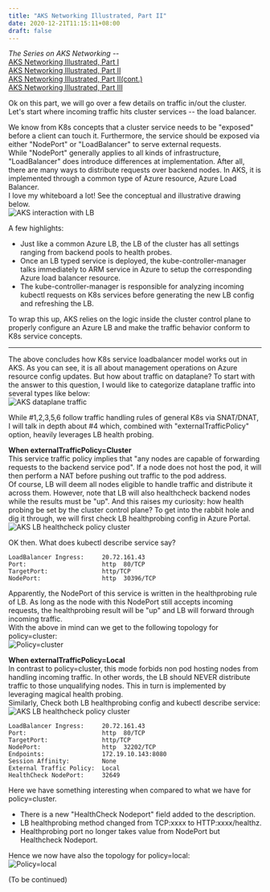 ```yaml
---
title: "AKS Networking Illustrated, Part II"
date: 2020-12-21T11:15:11+08:00
draft: false
---
```

*The Series on AKS Networking --*  
[AKS Networking Illustrated, Part I](https://kuzhao.github.io/k8s/aks_networking_i/)  
[AKS Networking Illustrated, Part II](https://kuzhao.github.io/k8s/aks_networking_ii/)  
[AKS Networking Illustrated, Part II(cont.)](https://kuzhao.github.io/k8s/aks_networking_ii_cont/)  
[AKS Networking Illustrated, Part III](https://kuzhao.github.io/k8s/aks_networking_iii/)  

Ok on this part, we will go over a few details on traffic in/out the cluster. Let's start where incoming traffic hits cluster services -- the load balancer.

We know from K8s concepts that a cluster service needs to be "exposed" before a client can touch it. Furthermore, the service should be exposed via either "NodePort" or "LoadBalancer" to serve external requests.  
While "NodePort" generally applies to all kinds of infrastructure, "LoadBalancer" does introduce differences at implementation. After all, there are many ways to distribute requests over backend nodes. In AKS, it is implemented through a common type of Azure resource, Azure Load Balancer.  
I love my whiteboard a lot! See the conceptual and illustrative drawing below.  
![AKS interaction with LB](/img/aks_lb_interaction.png)

A few highlights:
- Just like a common Azure LB, the LB of the cluster has all settings ranging from backend pools to health probes.
- Once an LB typed service is deployed, the kube-controller-manager talks immediately to ARM service in Azure to setup the corresponding Azure load balancer resource.
- The kube-controller-manager is responsible for analyzing incoming kubectl requests on K8s services before generating the new LB config and refreshing the LB. 

To wrap this up, AKS relies on the logic inside the cluster control plane to properly configure an Azure LB and make the traffic behavior conform to K8s service concepts.  

------  
The above concludes how K8s service loadbalancer model works out in AKS. As you can see, it is all about management operations on Azure resource config updates. But how about traffic on dataplane? To start with the answer to this question, I would like to categorize dataplane traffic into several types like below:  
![AKS dataplane traffic](/img/aks_workload_traffic.png)

While #1,2,3,5,6 follow traffic handling rules of general K8s via SNAT/DNAT, I will talk in depth about #4 which, combined with "externalTrafficPolicy" option, heavily leverages LB health probing.

**When externalTrafficPolicy=Cluster**  
This service traffic policy implies that "any nodes are capable of forwarding requests to the backend service pod". If a node does not host the pod, it will then perform a NAT before pushing out traffic to the pod address.  
Of course, LB will deem all nodes eligible to handle traffic and distribute it across them. However, note that LB will also healthcheck backend nodes while the results must be "up". And this raises my curiosity: how health probing be set by the cluster control plane?
To get into the rabbit hole and dig it through, we will first check LB healthprobing config in Azure Portal.  
![AKS LB healthcheck policy cluster](/img/lbcfg_policy_cluster.png)

OK then. What does kubectl describe service say?
```
LoadBalancer Ingress:     20.72.161.43
Port:                     http  80/TCP
TargetPort:               http/TCP
NodePort:                 http  30396/TCP
```

Apparently, the NodePort of this service is written in the healthprobing rule of LB. As long as the node with this NodePort still accepts incoming requests, the healthprobing result will be "up" and LB will forward through incoming traffic.  
With the above in mind can we get to the following topology for policy=cluster:  
![Policy=cluster](/img/policy_cluster.png)

**When externalTrafficPolicy=Local**  
In contrast to policy=cluster, this mode forbids non pod hosting nodes from handling incoming traffic. In other words, the LB should NEVER distribute traffic to those unqualifying nodes. This in turn is implemented by leveraging magical health probing.  
Similarly, Check both LB healthprobing config and kubectl describe service:  
![AKS LB healthcheck policy cluster](/img/lbcfg_policy_local.png)
```
LoadBalancer Ingress:     20.72.161.43
Port:                     http  80/TCP
TargetPort:               http/TCP
NodePort:                 http  32202/TCP
Endpoints:                172.19.10.143:8080
Session Affinity:         None
External Traffic Policy:  Local
HealthCheck NodePort:     32649
```
Here we have something interesting when compared to what we have for policy=cluster. 
- There is a new "HealthCheck Nodeport" field added to the description.
- LB healthprobing method changed from TCP:xxxx to HTTP:xxxx/healthz.
- Healthprobing port no longer takes value from NodePort but Healthcheck Nodeport.

Hence we now have also the topology for policy=local:  
![Policy=local](/img/policy_local.png)

(To be continued)